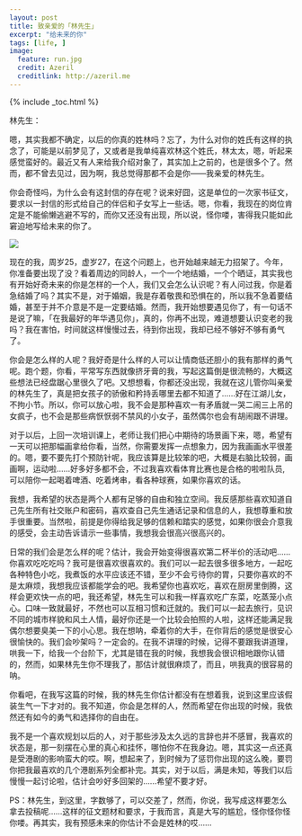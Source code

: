 ```yaml
---
layout: post
title: 致亲爱的「林先生」
excerpt: "给未来的你"
tags: [life, ]
image:
  feature: run.jpg
  credit: Azeril
  creditlink: http://azeril.me
---
```


{% include _toc.html %}

林先生：

嗯，其实我都不确定，以后的你真的姓林吗？忘了，为什么对你的姓氏有这样的执念了，可能是以前梦见了，又或者是我单纯喜欢林这个姓氏，林太太，嗯，听起来感觉蛮好的。最近又有人来给我介绍对象了，其实加上之前的，也是很多个了。然而，都不曾去见过，因为啊，我总觉得那都不会是你——我亲爱的林先生。

你会奇怪吗，为什么会有这封信的存在呢？说来好囧，这是单位的一次家书征文，要求以一封信的形式给自己的伴侣和子女写上一些话。嗯，你看，我现在的岗位肯定是不能偷懒逃避不写的，而你又还没有出现，所以说，怪你喽，害得我只能如此窘迫地写给未来的你了。

![](http://paw.cat/lemon/MartinQuoteReading.jpg)

现在的我，周岁25，虚岁27，在这个问题上，也开始越来越无力招架了。今年，你准备要出现了没？看着周边的同龄人，一个一个地结婚，一个个晒证，其实我也有开始好奇未来的你是怎样的一个人，我们又会怎么认识呢？有人问过我，你是着急结婚了吗？其实不是，对于婚姻，我是存着敬畏和恐惧在的，所以我不急着要结婚，甚至于并不介意是不是一定要结婚。然而，我开始想要遇见你了，有一句话不是说了嘛，「在我最好的年华遇见你」，真的，你再不出现，难道想要认识变老的我吗？我在害怕，时间就这样慢慢过去，待到你出现，我却已经不够好不够有勇气了。

你会是怎么样的人呢？我好奇是什么样的人可以让情商低还胆小的我有那样的勇气呢。跑个题，你看，平常写东西就像挤牙膏的我，写起这篇倒是很流畅的，大概这些想法已经盘踞心里很久了吧。又想想看，你都还没出现，我就在这儿管你叫亲爱的林先生了，真是把女孩子的骄傲和矜持丢哪里去都不知道了……好在江湖儿女，不拘小节。所以，你可以放心啦，我不会是那种喜欢一有矛盾就一哭二闹三上吊的女疯子，也不会是那些病恹恹弱不禁风的小女子，虽然偶尔也会有胡闹跟不讲理。

对于以后，上回一次培训课上，老师让我们把心中期待的场景画下来，嗯，希望有一天可以把那幅画拿给你看，当然，你需要发挥一点想象力，因为我画画水平很差的。嗯，要不要先打个预防针呢，我应该算是比较笨的吧，大概是右脑比较弱，画画啊，运动啦……好多好多都不会，不过我喜欢看体育比赛也是合格的啦啦队员,可以陪你一起喝着啤酒、吃着烤串，看各种球赛，如果你喜欢的话。

我想，我希望的状态是两个人都有足够的自由和独立空间。我反感那些喜欢知道自己先生所有社交账户和密码，喜欢查自己先生通话记录和信息的人，我想尊重和放手很重要。当然啦，前提是你得给我足够的信赖和踏实的感觉，如果你很会介意我的感受，会主动告诉请示一些事情，我想我会很高兴很高兴的。

日常的我们会是怎么样的呢？估计，我会开始变得很喜欢第二杯半价的活动吧……你喜欢吃吃吃吗？我可是很喜欢很喜欢的。我们可以一起去很多很多地方，一起吃各种特色小吃，我煮饭的水平应该还不错，至少不会亏待你的胃，只要你喜欢的不是太麻烦，我想我应该都能学会的吧。我希望你也喜欢吃，喜欢在厨房里倒腾，这样会更欢快一点的吧，我还希望，林先生可以和我一样喜欢吃广东菜，吃蒸笼小点心。口味一致就最好，不然也可以互相习惯和迁就的。我们可以一起去旅行，见识不同的城市样貌和风土人情，最好你还是一个比较会拍照的人啦，这样还能满足我偶尔想要臭美一下的小心思。我在想呐，牵着你的大手，在你背后的感觉是很安心很愉快的。我们会吵架吗？一定会的。在我不讲理的时候，记得不要跟我讲道理，哄我一下，给我一个台阶下，尤其是错在我的时候，我想我会很识相地跟你认错的，然而，如果林先生你不理我了，那估计就很麻烦了，而且，哄我真的很容易的呐。

你看吧，在我写这篇的时候，我的林先生你估计都没有在想着我，说到这里应该假装生气一下才对的。我不知道，你会是怎样的人，然而希望在你出现的时候，我依然还有如今的勇气和选择你的自由在。

我不是一个喜欢规划以后的人，对于那些涉及太久远的言辞也并不感冒，我喜欢的状态是，那一刻摆在心里的真心和挂怀，哪怕你不在我身边。嗯，其实这一点还真是受港剧的影响蛮大的哎。啊，想起来了，到时候为了惩罚你出现的这么晚，要罚你把我最喜欢的几个港剧系列全都补完。其实，对于以后，满是未知，等我们以后慢慢一起讨论啦，估计会吵好多回架的……希望不要才好。

PS：林先生，到这里，字数够了，可以交差了，然而，你说，我写成这样要怎么拿去投稿呢……这样的征文题材和要求，于我而言，真是大写的尴尬，怪你怪你怪你喽。再其实，我有预感未来的你估计不会是姓林的哎……
